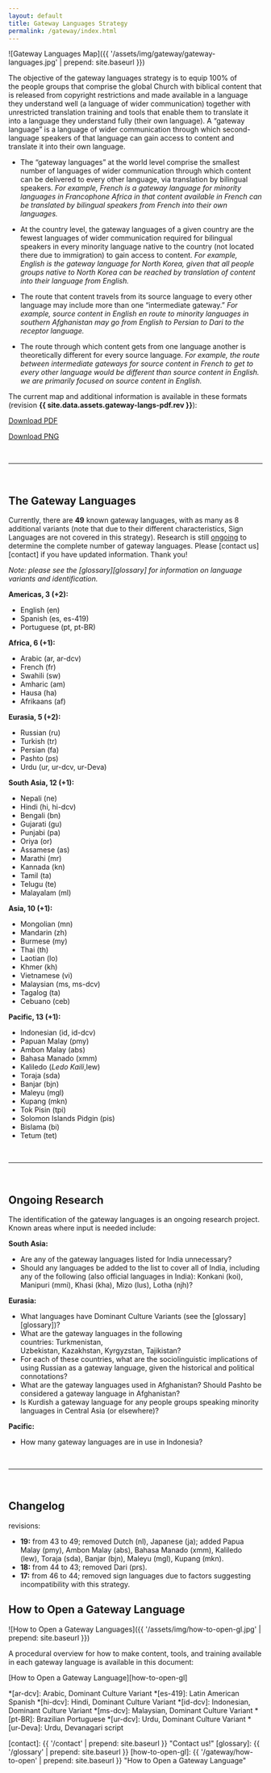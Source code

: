 ```yaml
---
layout: default
title: Gateway Languages Strategy
permalink: /gateway/index.html
---
```



![Gateway Languages Map]({{ '/assets/img/gateway/gateway-languages.jpg' | prepend: site.baseurl }})

The objective of the gateway languages strategy is to equip 100% of
the people groups that comprise the global Church with biblical content
that is released from copyright restrictions and made available in a
language they understand well (a language of wider communication)
together with unrestricted translation training and tools that enable
them to translate it into a language they understand fully (their own
language). A “gateway language” is a language of wider communication
through which second-language speakers of that language can gain access
to content and translate it into their own language.

  - The “gateway languages” at the world level comprise the smallest
    number of languages of wider communication through which content 
    can be delivered to every
    other language, via translation by bilingual speakers. *For example,
    French is a gateway language for minority languages in Francophone
    Africa in that content available in French can be translated by
    bilingual speakers from French into their own languages.*

  - At the country level, the gateway languages of a given country are
    the fewest languages of wider communication required for bilingual
    speakers in every minority language native to the country (not
    located there due to immigration) to gain access to content. *For
    example, English is the gateway language for North Korea, given that
    all people groups native to North Korea can be reached by
    translation of content into their language from English.*

  - The route that content travels from its source language to every
    other language may include more than one “intermediate
    gateway.” *For example, source content in English en route to
    minority languages in southern Afghanistan may go from English to
    Persian to Dari to the receptor language.*

  - The route through which content gets from one language another is
    theoretically different for every source language. *For example, the
    route between intermediate gateways for source content in French to
    get to every other language would be different than source content
    in English. we are primarily focused on source content in English.*
    
The current map and additional information is available in these formats 
(revision **{{ site.data.assets.gateway-langs-pdf.rev }}**):

<a class="button" href="{{ site.baseurl }}{{ site.data.assets.gateway-langs-pdf.url }}">Download PDF</a><br />


<a class="button" href="/assets/img/gateway/Gateway Languages.png">Download PNG</a><br />


<br />

* * * * *

<br />
    
The Gateway Languages
---------------------

Currently, there are **49** known gateway languages, with as many as 8 
additional variants (note that due to their different characteristics, 
Sign Languages are not covered in this strategy). Research is still 
[ongoing](#ongoing-research) to determine the complete number of gateway 
languages. Please [contact us][contact] if you have updated information. 
Thank you!

*Note: please see the [glossary][glossary] for information on language variants and identification.*


**Americas, 3 (+2):**

  - English (en)
  - Spanish (es, es-419)
  - Portuguese (pt, pt-BR)


**Africa, 6 (+1):**

  - Arabic (ar, ar-dcv)
  - French (fr)
  - Swahili (sw)
  - Amharic (am)
  - Hausa (ha)
  - Afrikaans (af)


**Eurasia, 5 (+2):**

  - Russian (ru)
  - Turkish (tr)
  - Persian (fa)
  - Pashto (ps)
  - Urdu (ur, ur-dcv, ur-Deva)


**South Asia, 12 (+1):**

  - Nepali (ne)
  - Hindi (hi, hi-dcv)
  - Bengali (bn)
  - Gujarati (gu)
  - Punjabi (pa)
  - Oriya (or)
  - Assamese (as)
  - Marathi (mr)
  - Kannada (kn)
  - Tamil (ta)
  - Telugu (te)
  - Malayalam (ml)


**Asia, 10 (+1):**

  - Mongolian (mn)
  - Mandarin (zh)
  - Burmese (my)
  - Thai (th)
  - Laotian (lo)
  - Khmer (kh)
  - Vietnamese (vi)
  - Malaysian (ms, ms-dcv)
  - Tagalog (ta)
  - Cebuano (ceb)


**Pacific, 13 (+1):**

  - Indonesian (id, id-dcv)
  - Papuan Malay (pmy)
  - Ambon Malay (abs)
  - Bahasa Manado (xmm)
  - Kaliledo (*Ledo Kaili*,lew)
  - Toraja (sda)
  - Banjar (bjn)
  - Maleyu (mgl)
  - Kupang (mkn)
  - Tok Pisin (tpi)
  - Solomon Islands Pidgin (pis)
  - Bislama (bi)
  - Tetum (tet)


<br />

* * * * *

<br />


Ongoing Research
----------------

The identification of the gateway languages is an ongoing research project. 
Known areas where input is needed include:

**South Asia:** 

  - Are any of the gateway languages listed for India unnecessary? 
  - Should any languages be added to the list to cover all of India, including 
    any of the following (also official languages in India): Konkani (koi), 
	Manipuri (mmi), Khasi (kha), Mizo (lus), Lotha (njh)? 

**Eurasia:**

  - What languages have Dominant Culture Variants (see the 
    [glossary][glossary])?
  - What are the gateway languages in the following countries: Turkmenistan, 
    Uzbekistan, Kazakhstan, Kyrgyzstan, Tajikistan?
  - For each of these countries, what are the sociolinguistic implications of 
    using Russian as a gateway language, given the historical and political 
	connotations? 
  - What are the gateway languages used in Afghanistan? Should Pashto be considered a gateway language in Afghanistan? 
  - Is Kurdish a gateway language for any people groups speaking minority 
    languages in Central Asia (or elsewhere)?

**Pacific:**

  - How many gateway languages are in use in Indonesia?

<br />

* * * * *

<br />


Changelog
---------

revisions:

  - **19:** from 43 to 49; removed Dutch (nl), Japanese (ja); added Papua Malay (pmy), Ambon Malay (abs), Bahasa Manado (xmm), Kaliledo (lew), Toraja (sda), Banjar (bjn), Maleyu (mgl), Kupang (mkn).
  - **18:** from 44 to 43; removed Dari (prs).
  - **17:** from 46 to 44; removed sign languages due to factors suggesting incompatibility with this strategy.


How to Open a Gateway Language
------------------------------

![How to Open a Gateway Languages]({{ '/assets/img/how-to-open-gl.jpg' | prepend: site.baseurl }})

A procedural overview for how to make content, tools, and training 
available in each gateway language is available in this document:

[How to Open a Gateway Language][how-to-open-gl]



*[ar-dcv]: Arabic, Dominant Culture Variant 
*[es-419]: Latin American Spanish
*[hi-dcv]: Hindi, Dominant Culture Variant 
*[id-dcv]: Indonesian, Dominant Culture Variant 
*[ms-dcv]: Malaysian, Dominant Culture Variant 
*[pt-BR]: Brazilian Portuguese
*[ur-dcv]: Urdu, Dominant Culture Variant 
*[ur-Deva]: Urdu, Devanagari script


[contact]: {{ '/contact' | prepend: site.baseurl }} "Contact us!"
[glossary]: {{ '/glossary' | prepend: site.baseurl }}
[how-to-open-gl]: {{ '/gateway/how-to-open' | prepend: site.baseurl }} "How to Open a Gateway Language"
